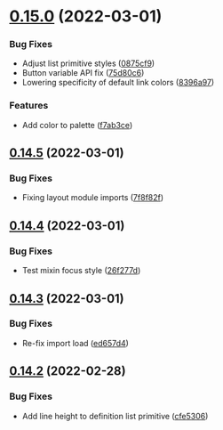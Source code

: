 # [0.15.0](https://github.com/jacecotton/tcds/compare/v0.14.5...v0.15.0) (2022-03-01)


### Bug Fixes

* Adjust list primitive styles ([0875cf9](https://github.com/jacecotton/tcds/commit/0875cf9d8d62c079ebcca7a0d2aebad50b2ee1ac))
* Button variable API fix ([75d80c6](https://github.com/jacecotton/tcds/commit/75d80c67250647318e94528c5e354f1ee2efbae7))
* Lowering specificity of default link colors ([8396a97](https://github.com/jacecotton/tcds/commit/8396a9763f4c177a8c2a68427adf433914201d1c))


### Features

* Add color to palette ([f7ab3ce](https://github.com/jacecotton/tcds/commit/f7ab3cead7f654d946d5d22e1d62062f965a7ac1))



## [0.14.5](https://github.com/jacecotton/tcds/compare/v0.14.4...v0.14.5) (2022-03-01)


### Bug Fixes

* Fixing layout module imports ([7f8f82f](https://github.com/jacecotton/tcds/commit/7f8f82f92b2a9fcfb9baa0a97a0d5c06c2be7f24))



## [0.14.4](https://github.com/jacecotton/tcds/compare/v0.14.3...v0.14.4) (2022-03-01)


### Bug Fixes

* Test mixin focus style ([26f277d](https://github.com/jacecotton/tcds/commit/26f277de44ae9ae2eb45dae55b52fd2dcdceeb4c))



## [0.14.3](https://github.com/jacecotton/tcds/compare/v0.14.2...v0.14.3) (2022-03-01)


### Bug Fixes

* Re-fix import load ([ed657d4](https://github.com/jacecotton/tcds/commit/ed657d498b6cbe18dcd31498c0c1a5f10090b730))



## [0.14.2](https://github.com/jacecotton/tcds/compare/v0.14.1...v0.14.2) (2022-02-28)


### Bug Fixes

* Add line height to definition list primitive ([cfe5306](https://github.com/jacecotton/tcds/commit/cfe53067ca41db7fd10ab325210e474c8f693db7))



